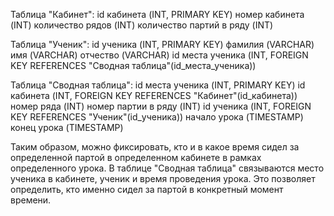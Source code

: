 Таблица "Кабинет":
id кабинета (INT, PRIMARY KEY)
номер кабинета (INT)
количество рядов (INT)
количество партий в ряду (INT)

Таблица "Ученик":
id ученика (INT, PRIMARY KEY)
фамилия (VARCHAR)
имя (VARCHAR)
отчество (VARCHAR)
id места ученика (INT, FOREIGN KEY REFERENCES "Сводная таблица"(id_места_ученика))

Таблица "Сводная таблица":
id места ученика (INT, PRIMARY KEY)
id кабинета (INT, FOREIGN KEY REFERENCES "Кабинет"(id_кабинета))
номер ряда (INT)
номер партии в ряду (INT)
id ученика (INT, FOREIGN KEY REFERENCES "Ученик"(id_ученика))
начало урока (TIMESTAMP)
конец урока (TIMESTAMP)

Таким образом, можно фиксировать, кто и в какое время сидел за определенной партой в определенном кабинете в рамках определенного урока. В таблице "Сводная таблица" связываются место ученика в кабинете, ученик и время проведения урока. Это позволяет определить, кто именно сидел за партой в конкретный момент времени.